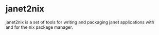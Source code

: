 # janet2nix

janet2nix is a set of tools for writing and packaging janet applications with and for the nix package manager.
